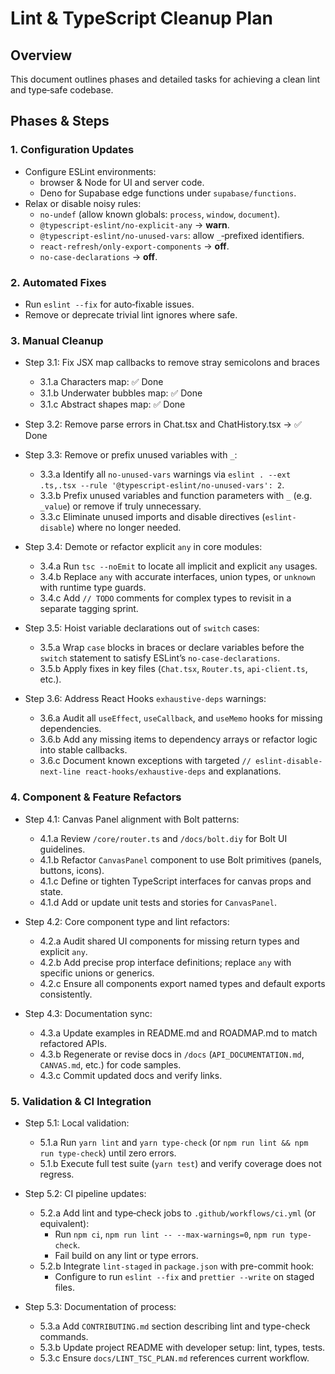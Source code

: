 # Lint & TypeScript Cleanup Plan

## Overview

 This document outlines phases and detailed tasks for achieving a clean lint and type‑safe codebase.

## Phases & Steps

### 1. Configuration Updates

- Configure ESLint environments:
  - browser & Node for UI and server code.
  - Deno for Supabase edge functions under `supabase/functions`.
- Relax or disable noisy rules:
  - `no-undef` (allow known globals: `process`, `window`, `document`).
  - `@typescript-eslint/no-explicit-any` → **warn**.
  - `@typescript-eslint/no-unused-vars`: allow `_`‑prefixed identifiers.
  - `react-refresh/only-export-components` → **off**.
  - `no-case-declarations` → **off**.

### 2. Automated Fixes

- Run `eslint --fix` for auto‑fixable issues.
- Remove or deprecate trivial lint ignores where safe.

### 3. Manual Cleanup

- Step 3.1: Fix JSX map callbacks to remove stray semicolons and braces
  - 3.1.a Characters map: ✅ Done
  - 3.1.b Underwater bubbles map: ✅ Done
  - 3.1.c Abstract shapes map: ✅ Done
- Step 3.2: Remove parse errors in Chat.tsx and ChatHistory.tsx → ✅ Done
- Step 3.3: Remove or prefix unused variables with `_`:
  - 3.3.a Identify all `no-unused-vars` warnings via `eslint . --ext .ts,.tsx --rule '@typescript-eslint/no-unused-vars': 2`.
  - 3.3.b Prefix unused variables and function parameters with `_` (e.g. `_value`) or remove if truly unnecessary.
  - 3.3.c Eliminate unused imports and disable directives (`eslint-disable`) where no longer needed.

- Step 3.4: Demote or refactor explicit `any` in core modules:
  - 3.4.a Run `tsc --noEmit` to locate all implicit and explicit `any` usages.
  - 3.4.b Replace `any` with accurate interfaces, union types, or `unknown` with runtime type guards.
  - 3.4.c Add `// TODO` comments for complex types to revisit in a separate tagging sprint.

- Step 3.5: Hoist variable declarations out of `switch` cases:
  - 3.5.a Wrap `case` blocks in braces or declare variables before the `switch` statement to satisfy ESLint’s `no-case-declarations`.
  - 3.5.b Apply fixes in key files (`Chat.tsx`, `Router.ts`, `api-client.ts`, etc.).

- Step 3.6: Address React Hooks `exhaustive-deps` warnings:
  - 3.6.a Audit all `useEffect`, `useCallback`, and `useMemo` hooks for missing dependencies.
  - 3.6.b Add any missing items to dependency arrays or refactor logic into stable callbacks.
  - 3.6.c Document known exceptions with targeted `// eslint-disable-next-line react-hooks/exhaustive-deps` and explanations.

### 4. Component & Feature Refactors

- Step 4.1: Canvas Panel alignment with Bolt patterns:
  - 4.1.a Review `/core/router.ts` and `/docs/bolt.diy` for Bolt UI guidelines.
  - 4.1.b Refactor `CanvasPanel` component to use Bolt primitives (panels, buttons, icons).
  - 4.1.c Define or tighten TypeScript interfaces for canvas props and state.
  - 4.1.d Add or update unit tests and stories for `CanvasPanel`.

- Step 4.2: Core component type and lint refactors:
  - 4.2.a Audit shared UI components for missing return types and explicit `any`.
  - 4.2.b Add precise prop interface definitions; replace `any` with specific unions or generics.
  - 4.2.c Ensure all components export named types and default exports consistently.

- Step 4.3: Documentation sync:
  - 4.3.a Update examples in README.md and ROADMAP.md to match refactored APIs.
  - 4.3.b Regenerate or revise docs in `/docs` (`API_DOCUMENTATION.md`, `CANVAS.md`, etc.) for code samples.
  - 4.3.c Commit updated docs and verify links.

### 5. Validation & CI Integration

- Step 5.1: Local validation:
  - 5.1.a Run `yarn lint` and `yarn type-check` (or `npm run lint && npm run type-check`) until zero errors.
  - 5.1.b Execute full test suite (`yarn test`) and verify coverage does not regress.

- Step 5.2: CI pipeline updates:
  - 5.2.a Add lint and type‑check jobs to `.github/workflows/ci.yml` (or equivalent):
    - Run `npm ci`, `npm run lint -- --max-warnings=0`, `npm run type-check`.
    - Fail build on any lint or type errors.
  - 5.2.b Integrate `lint-staged` in `package.json` with pre-commit hook:
    - Configure to run `eslint --fix` and `prettier --write` on staged files.

- Step 5.3: Documentation of process:
  - 5.3.a Add `CONTRIBUTING.md` section describing lint and type-check commands.
  - 5.3.b Update project README with developer setup: lint, types, tests.
  - 5.3.c Ensure `docs/LINT_TSC_PLAN.md` references current workflow.
